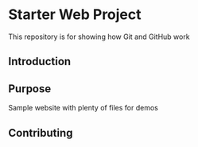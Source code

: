 # Starter Web Project

This repository is for showing how Git and GitHub work

## Introduction

## Purpose

Sample website with plenty of files for demos

## Contributing